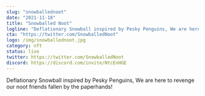 ```yaml
---
slug: "snowballednoot"
date: "2021-11-18"
title: "Snowballed Noot"
logline: "Deflationary Snowball inspired by Pesky Penguins, We are here to revenge our noot friends fallen by the paperhands!"
cta: "https://twitter.com/SnowballedNoot"
logo: /img/snowballednoot.jpg
category: nft
status: live
twitter: https://twitter.com/SnowballedNoot
discord: https://discord.com/invite/NtcEnHGE
---
```


Deflationary Snowball inspired by Pesky Penguins, We are here to revenge our noot friends fallen by the paperhands!
